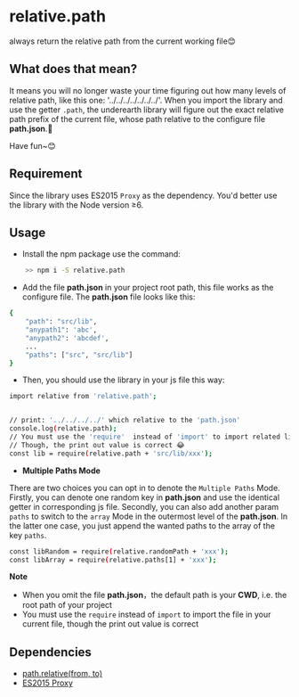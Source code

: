 # relative.path
always return the relative path from the current working file😊

## What does that mean?
It means you will no longer waste your time figuring out how many levels of relative path, like this one: '../../../../../../../'. When you import the library and use the getter `.path`, the underearth library will figure out the exact relative path prefix of the current file, whose path relative to the configure file **path.json**.🙌 

Have fun~😊

## Requirement
Since the library uses ES2015 `Proxy` as the dependency. You'd better use the library with the Node version &ge;6.

## Usage
- Install the npm package use the command:
```sh
	>> npm i -S relative.path
```

- Add the file **path.json** in your project root path, this file works as the configure file. The **path.json** file looks like this:
```sh
{
	"path": "src/lib",
	"anypath1": 'abc',
	"anypath2": 'abcdef',
	...
	"paths": ["src", "src/lib"]
}
```

- Then, you should use the library in your js file this way:
```sh
import relative from 'relative.path';


// print: '../../../../' which relative to the 'path.json'
console.log(relative.path); 	
// You must use the 'require'  instead of 'import' to import related library
// Though, the print out value is correct 😂
const lib = require(relative.path + 'src/lib/xxx');
```
- **Multiple Paths Mode**

There are two choices you can opt in to denote the `Multiple Paths` Mode. Firstly, you can denote one random key in **path.json** and use the identical getter in corresponding js file. Secondly, you can also add another param `paths` to switch to the `array` Mode in the outermost level of the **path.json**. In the latter one case, you just append the wanted paths to the array of the key `paths`.
```sh
const libRandom = require(relative.randomPath + 'xxx');
const libArray = require(relative.paths[1] + 'xxx');
```
**Note**
- When you omit the file **path.json**，the default path is your **CWD**, i.e. the root path of your project 
- You must use the `require` instead of `import` to import the file in your current file, though the print out value is correct


## Dependencies
- [path.relative(from, to)](https://nodejs.org/api/path.html#path_path_relative_from_to)
- [ES2015 Proxy](https://hacks.mozilla.org/2015/07/es6-in-depth-proxies-and-reflect)



